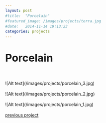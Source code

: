 ```yaml
---
layout: post
#title:  "Porcelain"
#featured_image: /images/projects/terra.jpg
#date:   2014-11-14 19:13:23
categories: projects
---
```



<!-- Lorem ipsum dolor sit amet, consectetur adipisicing elit, sed do eiusmod tempor incididunt ut labore et dolore magna aliqua. Ut enim ad minim veniam, quis nostrud exercitation ullamco laboris nisi ut aliquip ex ea commodo consequat. Duis aute irure dolor in reprehenderit in voluptate velit esse cillum dolore eu fugiat nulla pariatur. Excepteur sint occaecat cupidatat non proident, sunt in culpa qui officia deserunt mollit anim id est laborum.-->

<h1><big>Porcelain</big></h1>

<br>
<br>
![Alt text](/images/projects/porcelain_3.jpg)
<br>
<br>
![Alt text](/images/projects/porcelain_2.jpg)
<br>
<br>
![Alt text](/images/projects/porcelain_1.jpg)
<br>
<br>
<a href="http://materiaterza.com/projects/2014/11/14/rpco.html">previous project</a>
